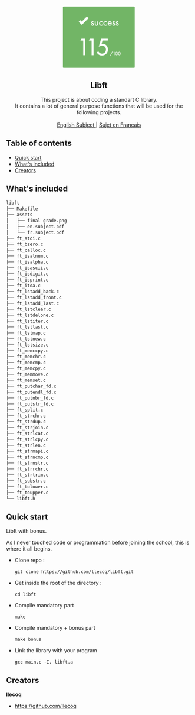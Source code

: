 <p align="center">
  <a href="https://42lyon.fr/">
    <img src="https://github.com/llecoq/libft/blob/master/assets/final%20grade.png" alt="LIBFT" width=200 height=170>
  </a>

  <h2 align="center">Libft</h2>

  <p align="center">
    This project is about coding a standart C library.
    <br>
    It contains a lot of general purpose functions that will be used for the following projects.
    <br>
    <br>
    <a href="https://github.com/llecoq/libft/blob/master/assets/en.subject.pdf">English Subject </a>
    |
    <a href="https://github.com/llecoq/libft/blob/master/assets/fr.subject.pdf"> Sujet en Francais</a>
  </p>
</p>


## Table of contents

- [Quick start](#quick-start)
- [What's included](#whats-included)
- [Creators](#creators)

## What's included

```
libft
├── Makefile
├── assets
│   ├── final grade.png
│   ├── en.subject.pdf
│   └── fr.subject.pdf
├── ft_atoi.c
├── ft_bzero.c
├── ft_calloc.c
├── ft_isalnum.c
├── ft_isalpha.c
├── ft_isascii.c
├── ft_isdigit.c
├── ft_isprint.c
├── ft_itoa.c
├── ft_lstadd_back.c
├── ft_lstadd_front.c
├── ft_lstadd_last.c
├── ft_lstclear.c
├── ft_lstdelone.c
├── ft_lstiter.c
├── ft_lstlast.c
├── ft_lstmap.c
├── ft_lstnew.c
├── ft_lstsize.c
├── ft_memccpy.c
├── ft_memchr.c
├── ft_memcmp.c
├── ft_memcpy.c
├── ft_memmove.c
├── ft_memset.c
├── ft_putchar_fd.c
├── ft_putendl_fd.c
├── ft_putnbr_fd.c
├── ft_putstr_fd.c
├── ft_split.c
├── ft_strchr.c
├── ft_strdup.c
├── ft_strjoin.c
├── ft_strlcat.c
├── ft_strlcpy.c
├── ft_strlen.c
├── ft_strmapi.c
├── ft_strncmp.c
├── ft_strnstr.c
├── ft_strrchr.c
├── ft_strtrim.c
├── ft_substr.c
├── ft_tolower.c
├── ft_toupper.c
└── libft.h
```


## Quick start

Libft with bonus.

As I never touched code or programmation before joining the school, this is where it all begins.

- Clone repo :
    ```
    git clone https://github.com/llecoq/libft.git
    ```
- Get inside the root of the directory :
    ```
    cd libft
    ```
- Compile mandatory part
    ```
    make
    ```
- Compile mandatory + bonus part
    ```
    make bonus
    ```
- Link the library with your program
    ```
    gcc main.c -I. libft.a
    ```
## Creators

**llecoq**

- <https://github.com/llecoq>
